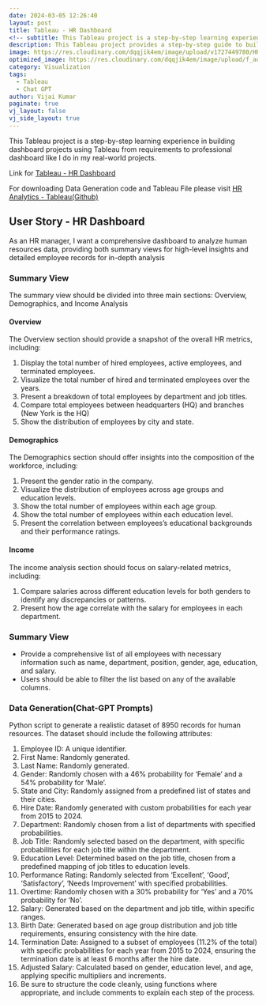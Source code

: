 ```yaml
---
date: 2024-03-05 12:26:40
layout: post
title: Tableau - HR Dashboard
<!-- subtitle: This Tableau project is a step-by-step learning experience in building dashboard projects using Tableau from requirements to professional dashboard like I do in my real-world projects. -->
description: This Tableau project provides a step-by-step guide to building professional dashboards, mirroring real-world scenarios.
image: https://res.cloudinary.com/dqqjik4em/image/upload/v1727449780/HR_dashboard.png
optimized_image: https://res.cloudinary.com/dqqjik4em/image/upload/f_auto,q_auto/HR_dashboard
category: Visualization
tags:
  - Tableau
  - Chat GPT
author: Vijai Kumar
paginate: true
vj_layout: false
vj_side_layout: true
---
```


This Tableau project is a step-by-step learning experience in building dashboard projects using Tableau from requirements to professional dashboard like I do in my real-world projects.

Link for [Tableau - HR Dashboard](https://public.tableau.com/views/HR_Analytics_17259358090400/HRSummary?:language=en-US&:sid=&:redirect=auth&:display_count=n&:origin=viz_share_link)

For downloading Data Generation code and Tableau File please visit [HR Analytics - Tableau(Github)](https://github.com/VijaikumarSVK/HR-Analytics---Tableau-Dashboard)

## User Story - HR Dashboard
As an HR manager, I want a comprehensive dashboard to analyze human resources data, providing both summary views for high-level insights and detailed employee records for in-depth analysis

### Summary View
The summary view should be divided into three main sections: Overview, Demographics, and Income Analysis

#### Overview
The Overview section should provide a snapshot of the overall HR metrics, including:<br>

1) Display the total number of hired employees, active employees, and terminated employees.<br>
2) Visualize the total number of hired and terminated employees over the years.<br>
3) Present a breakdown of total employees by department and job titles.<br>
4) Compare total employees between headquarters (HQ) and branches (New York is the HQ)<br>
5) Show the distribution of employees by city and state.<br>

#### Demographics
The Demographics section should offer insights into the composition of the workforce, including:<br>

1) Present the gender ratio in the company.<br>
2) Visualize the distribution of employees across age groups and education levels.<br>
3) Show the total number of employees within each age group.<br>
4) Show the total number of employees within each education level.<br>
5) Present the correlation between employees’s educational backgrounds and their performance ratings.<br>

#### Income
The income analysis section should focus on salary-related metrics, including:<br>

1) Compare salaries across different education levels for both genders to identify any discrepancies or patterns.<br>
2) Present how the age correlate with the salary for employees in each department.<br>

### Summary View
- Provide a comprehensive list of all employees with necessary information such as name, department, position, gender, age, education, and salary.
- Users should be able to filter the list based on any of the available columns.


### Data Generation(Chat-GPT Prompts)
Python script to generate a realistic dataset of 8950 records for human resources. The dataset should include the following attributes:<br>
1) Employee ID: A unique identifier.<br>
2) First Name: Randomly generated.<br>
3) Last Name: Randomly generated.<br>
4) Gender: Randomly chosen with a 46% probability for ‘Female’ and a 54% probability for ‘Male’.<br>
5) State and City: Randomly assigned from a predefined list of states and their cities.<br>
6) Hire Date: Randomly generated with custom probabilities for each year from 2015 to 2024.<br>
7) Department: Randomly chosen from a list of departments with specified probabilities.<br>
8) Job Title: Randomly selected based on the department, with specific probabilities for each job title within the department.<br>
9) Education Level: Determined based on the job title, chosen from a predefined mapping of job titles to education levels.<br>
10) Performance Rating: Randomly selected from ‘Excellent’, ‘Good’, ‘Satisfactory’, ‘Needs Improvement’ with specified probabilities.<br>
11) Overtime: Randomly chosen with a 30% probability for ‘Yes’ and a 70% probability for ‘No’.<br>
12) Salary: Generated based on the department and job title, within specific ranges.<br>
13) Birth Date: Generated based on age group distribution and job title requirements, ensuring consistency with the hire date.<br>
14) Termination Date: Assigned to a subset of employees (11.2% of the total) with specific probabilities for each year from 2015 to 2024, ensuring the termination date is at least 6 months after the hire date.<br>
15) Adjusted Salary: Calculated based on gender, education level, and age, applying specific multipliers and increments.<br>
16) Be sure to structure the code cleanly, using functions where appropriate, and include comments to explain each step of the process.<br>  
